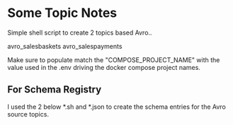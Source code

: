 # Some Topic Notes

Simple shell script to create 2 topics based Avro..

avro_salesbaskets
avro_salespayments

Make sure to populate match the "COMPOSE_PROJECT_NAME" with the value used in the .env driving the docker compose project names.

## For Schema Registry

I used the 2 below *.sh and *.json to create the schema entries for the Avro source topics.
